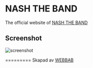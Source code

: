 NASH THE BAND
=========================

The official website of [NASH THE BAND](http://nashtheband.se/)

## Screenshot
![screenshot](https://raw.githubusercontent.com/jeromelachaud/grayscale-theme/master/screenshot.png)

=========
Skapad av [WEBBAB](https://webbab.se/)

